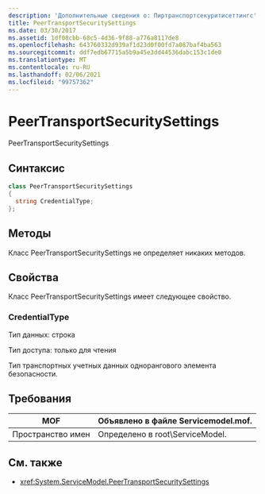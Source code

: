 ```yaml
---
description: 'Дополнительные сведения о: Пиртранспортсекуритисеттингс'
title: PeerTransportSecuritySettings
ms.date: 03/30/2017
ms.assetid: 1df08cbb-68c5-4d36-9f88-a776a8117de8
ms.openlocfilehash: 643760332d939af1d23d0f00fd7a087baf4ba563
ms.sourcegitcommit: ddf7edb67715a5b9a45e3dd44536dabc153c1de0
ms.translationtype: MT
ms.contentlocale: ru-RU
ms.lasthandoff: 02/06/2021
ms.locfileid: "99757362"
---
```

# <a name="peertransportsecuritysettings"></a>PeerTransportSecuritySettings

PeerTransportSecuritySettings  
  
## <a name="syntax"></a>Синтаксис  
  
```csharp
class PeerTransportSecuritySettings  
{  
  string CredentialType;  
};  
```  
  
## <a name="methods"></a>Методы  

 Класс PeerTransportSecuritySettings не определяет никаких методов.  
  
## <a name="properties"></a>Свойства  

 Класс PeerTransportSecuritySettings имеет следующее свойство.  
  
### <a name="credentialtype"></a>CredentialType  

 Тип данных: строка  
  
 Тип доступа: только для чтения  
  
 Тип транспортных учетных данных однорангового элемента безопасности.  
  
## <a name="requirements"></a>Требования  
  
|MOF|Объявлено в файле Servicemodel.mof.|  
|---------|-----------------------------------|  
|Пространство имен|Определено в root\ServiceModel.|  
  
## <a name="see-also"></a>См. также

- <xref:System.ServiceModel.PeerTransportSecuritySettings>
